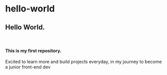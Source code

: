 # hello-world

<h2>Hello World.</h2> <br><h4> This is my first repository.</h4>
<p>Excited to learn more and build projects everyday, in my journey to become a junior front-end dev</p>
